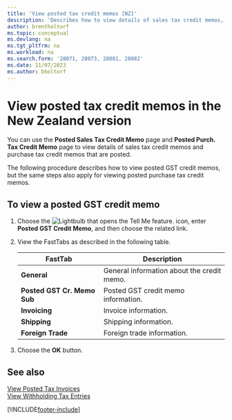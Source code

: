 ```yaml
---
title: 'View posted tax credit memos [NZ]'
description: 'Describes how to view details of sales tax credit memos, and purchase tax credit memos that are posted in the New Zealand version.'
author: brentholtorf
ms.topic: conceptual
ms.devlang: na
ms.tgt_pltfrm: na
ms.workload: na
ms.search.form: '28071, 28073, 28081, 28082'
ms.date: 11/07/2023
ms.author: bholtorf
---
```

# View posted tax credit memos in the New Zealand version

You can use the **Posted Sales Tax Credit Memo** page and **Posted Purch. Tax Credit Memo** page to view details of sales tax credit memos and purchase tax credit memos that are posted.  

The following procedure describes how to view posted GST credit memos, but the same steps also apply for viewing posted purchase tax credit memos.  

## To view a posted GST credit memo  
1. Choose the ![Lightbulb that opens the Tell Me feature.](../../media/ui-search/search_small.png "Tell me what you want to do") icon, enter **Posted GST Credit Memo**, and then choose the related link.  
2. View the FastTabs as described in the following table.  

    |FastTab|Description|  
    |-------------|---------------------------------------|  
    |**General**|General information about the credit memo.|  
    |**Posted GST Cr. Memo Sub**|Posted GST credit memo information.|  
    |**Invoicing**|Invoice information.|  
    |**Shipping**|Shipping information.|  
    |**Foreign Trade**|Foreign trade information.|  

3.  Choose the **OK** button.  

## See also  
[View Posted Tax Invoices](how-to-view-posted-tax-invoices.md)   
[View Withholding Tax Entries](how-to-view-withholding-tax-entries.md) 


[!INCLUDE[footer-include](../../includes/footer-banner.md)]